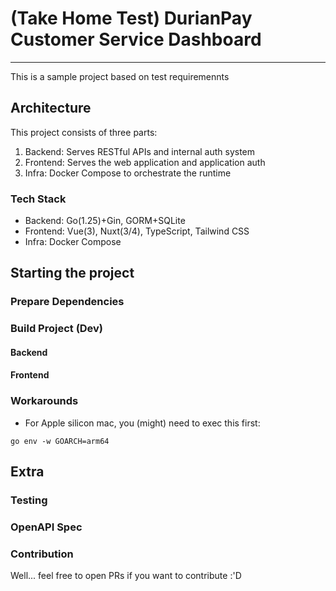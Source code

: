 # (Take Home Test) DurianPay Customer Service Dashboard
-----
This is a sample project based on test requiremennts

## Architecture

This project consists of three parts:
1. Backend: Serves RESTful APIs and internal auth system
2. Frontend: Serves the web application and application auth
3. Infra: Docker Compose to orchestrate the runtime

### Tech Stack

- Backend: Go(1.25)+Gin, GORM+SQLite
- Frontend: Vue(3), Nuxt(3/4), TypeScript, Tailwind CSS
- Infra: Docker Compose

## Starting the project

### Prepare Dependencies

### Build Project (Dev)

#### Backend

#### Frontend

### Workarounds
- For Apple silicon mac, you (might) need to exec this first:

```
go env -w GOARCH=arm64
```

## Extra

### Testing

### OpenAPI Spec

### Contribution

Well... feel free to open PRs if you want to contribute :'D
